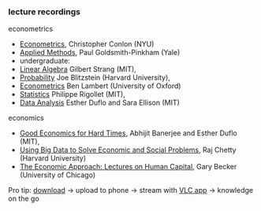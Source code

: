 
### lecture recordings

econometrics

- [Econometrics](https://www.youtube.com/playlist?list=PL_vQFUgojoerLH1AfiBylg_UvbAaRncKx), Christopher Conlon (NYU) 
- [Applied Methods](https://www.youtube.com/playlist?list=PLWWcL1M3lLlojLTSVf2gGYQ_9TlPyPbiJ), Paul Goldsmith-Pinkham (Yale)
- undergraduate:
 - [Linear Algebra](https://www.youtube.com/playlist?list=PLE7DDD91010BC51F8) Gilbert Strang (MIT), 
 - [Probability](https://www.youtube.com/playlist?list=PL2SOU6wwxB0uwwH80KTQ6ht66KWxbzTIo) Joe Blitzstein (Harvard University), 
 - [Econometrics](https://ben-lambert.com/econometrics/) Ben Lambert (University of Oxford)
 - [Statistics](https://www.youtube.com/playlist?list=PLUl4u3cNGP61MdtwGTqZA0MreSaDybji8) Philippe Rigollet (MIT), 
 - [Data Analysis](https://www.youtube.com/playlist?list=PLUl4u3cNGP61ATaGTFcSp7bhogloD2wHP) Esther Duflo and Sara Ellison (MIT)

economics
- [Good Economics for Hard Times](https://www.youtube.com/playlist?list=PLMeTHfPZrCG0ewSdWzNZOuOH17X-X9O4r), Abhijit Banerjee and Esther Duflo (MIT),
- [Using Big Data to Solve Economic and Social Problems](https://www.youtube.com/playlist?list=PLalrHnPrv5uDe-vDW5dPxTByQoZu6P6Hq), Raj Chetty (Harvard University)
- [The Economic Approach: Lectures on Human Capital](https://www.youtube.com/watch?v=QajILZ3S2RE&list=PL9334868E7A821E2A), Gary Becker (University of Chicago)


Pro tip: [download](https://ummy.net/en70UL/) -> upload to phone -> stream with [VLC app](https://www.videolan.org/vlc/) ->  knowledge on the go
